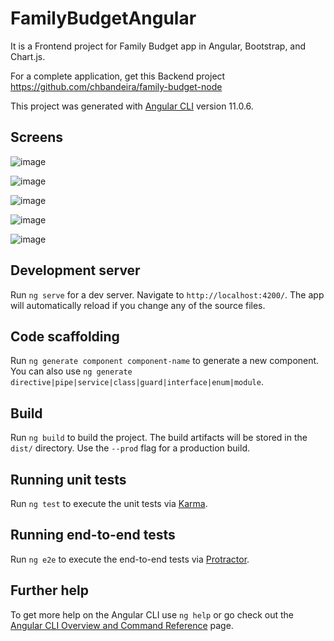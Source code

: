 # FamilyBudgetAngular

It is a Frontend project for Family Budget app in Angular, Bootstrap, and Chart.js.

For a complete application, get this Backend project https://github.com/chbandeira/family-budget-node

This project was generated with [Angular CLI](https://github.com/angular/angular-cli) version 11.0.6.

## Screens

![image](https://user-images.githubusercontent.com/23635145/126334139-8b18405b-417c-4a99-9286-395edd75607f.png)

![image](https://user-images.githubusercontent.com/23635145/126334264-7f83df95-a15d-44b6-b68c-90f5ecad6fbf.png)

![image](https://user-images.githubusercontent.com/23635145/126334395-bbdcebc1-5402-454a-b65c-c2fcd14d3ba4.png)

![image](https://user-images.githubusercontent.com/23635145/126334456-22bc30a4-c436-4e9a-a259-be28ca35e600.png)

![image](https://user-images.githubusercontent.com/23635145/126334523-9601375b-9346-4181-bca0-62f4cc1318cc.png)


## Development server

Run `ng serve` for a dev server. Navigate to `http://localhost:4200/`. The app will automatically reload if you change any of the source files.

## Code scaffolding

Run `ng generate component component-name` to generate a new component. You can also use `ng generate directive|pipe|service|class|guard|interface|enum|module`.

## Build

Run `ng build` to build the project. The build artifacts will be stored in the `dist/` directory. Use the `--prod` flag for a production build.

## Running unit tests

Run `ng test` to execute the unit tests via [Karma](https://karma-runner.github.io).

## Running end-to-end tests

Run `ng e2e` to execute the end-to-end tests via [Protractor](http://www.protractortest.org/).

## Further help

To get more help on the Angular CLI use `ng help` or go check out the [Angular CLI Overview and Command Reference](https://angular.io/cli) page.
